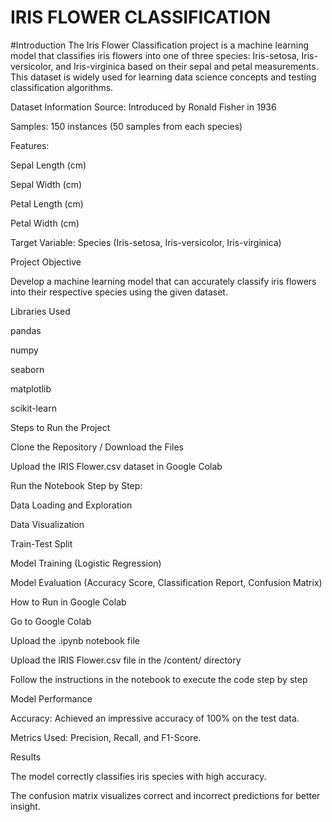 # IRIS FLOWER CLASSIFICATION

#Introduction
The Iris Flower Classification project is a machine learning model that classifies iris flowers into one of three species: Iris-setosa, Iris-versicolor, and Iris-virginica based on their sepal and petal measurements. This dataset is widely used for learning data science concepts and testing classification algorithms.

Dataset Information
Source: Introduced by Ronald Fisher in 1936

Samples: 150 instances (50 samples from each species)

Features:

Sepal Length (cm)

Sepal Width (cm)

Petal Length (cm)

Petal Width (cm)

Target Variable: Species (Iris-setosa, Iris-versicolor, Iris-virginica)

Project Objective

Develop a machine learning model that can accurately classify iris flowers into their respective species using the given dataset.

Libraries Used

pandas

numpy

seaborn

matplotlib

scikit-learn

Steps to Run the Project

Clone the Repository / Download the Files

Upload the IRIS Flower.csv dataset in Google Colab

Run the Notebook Step by Step:

Data Loading and Exploration

Data Visualization

Train-Test Split

Model Training (Logistic Regression)

Model Evaluation (Accuracy Score, Classification Report, Confusion Matrix)

How to Run in Google Colab

Go to Google Colab

Upload the .ipynb notebook file

Upload the IRIS Flower.csv file in the /content/ directory

Follow the instructions in the notebook to execute the code step by step

Model Performance

Accuracy: Achieved an impressive accuracy of 100% on the test data.

Metrics Used: Precision, Recall, and F1-Score.

Results

The model correctly classifies iris species with high accuracy.

The confusion matrix visualizes correct and incorrect predictions for better insight.
